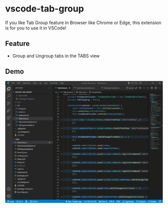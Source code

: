 # vscode-tab-group
If you like Tab Group feature in Browser like Chrome or Edge, this extension is for you to use it in VSCode!

## Feature
- Group and Ungroup tabs in the TABS view

## Demo

![](./docs/demo.gif)
